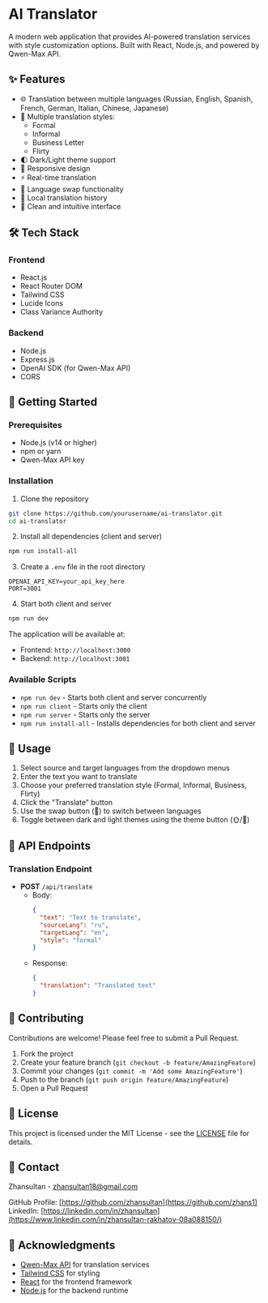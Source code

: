 # AI Translator

A modern web application that provides AI-powered translation services with style customization options. Built with React, Node.js, and powered by Qwen-Max API.

## ✨ Features

- 🌐 Translation between multiple languages (Russian, English, Spanish, French, German, Italian, Chinese, Japanese)
- 🎨 Multiple translation styles:
  - Formal
  - Informal
  - Business Letter
  - Flirty
- 🌓 Dark/Light theme support
- 📱 Responsive design
- ⚡ Real-time translation
- 🔄 Language swap functionality
- 💾 Local translation history
- 🎯 Clean and intuitive interface

## 🛠️ Tech Stack

### Frontend
- React.js
- React Router DOM
- Tailwind CSS
- Lucide Icons
- Class Variance Authority

### Backend
- Node.js
- Express.js
- OpenAI SDK (for Qwen-Max API)
- CORS

## 🚀 Getting Started

### Prerequisites
- Node.js (v14 or higher)
- npm or yarn
- Qwen-Max API key

### Installation

1. Clone the repository
```bash
git clone https://github.com/yourusername/ai-translator.git
cd ai-translator
```

2. Install all dependencies (client and server)
```bash
npm run install-all
```

3. Create a `.env` file in the root directory
```
OPENAI_API_KEY=your_api_key_here
PORT=3001
```

4. Start both client and server
```bash
npm run dev
```

The application will be available at:
- Frontend: `http://localhost:3000`
- Backend: `http://localhost:3001`

### Available Scripts

- `npm run dev` - Starts both client and server concurrently
- `npm run client` - Starts only the client
- `npm run server` - Starts only the server
- `npm run install-all` - Installs dependencies for both client and server

## 📝 Usage

1. Select source and target languages from the dropdown menus
2. Enter the text you want to translate
3. Choose your preferred translation style (Formal, Informal, Business, Flirty)
4. Click the "Translate" button
5. Use the swap button (🔄) to switch between languages
6. Toggle between dark and light themes using the theme button (🌞/🌙)

## 🎯 API Endpoints

### Translation Endpoint
- **POST** `/api/translate`
  - Body:
    ```json
    {
      "text": "Text to translate",
      "sourceLang": "ru",
      "targetLang": "en",
      "style": "formal"
    }
    ```
  - Response:
    ```json
    {
      "translation": "Translated text"
    }
    ```

## 🤝 Contributing

Contributions are welcome! Please feel free to submit a Pull Request.

1. Fork the project
2. Create your feature branch (`git checkout -b feature/AmazingFeature`)
3. Commit your changes (`git commit -m 'Add some AmazingFeature'`)
4. Push to the branch (`git push origin feature/AmazingFeature`)
5. Open a Pull Request

## 📜 License

This project is licensed under the MIT License - see the [LICENSE](LICENSE) file for details.

## 📧 Contact

Zhansultan - zhansultan18@gmail.com

GitHub Profile: [https://github.com/zhansultan](https://github.com/zhans1)
LinkedIn: [https://linkedin.com/in/zhansultan](https://www.linkedin.com/in/zhansultan-rakhatov-08a088150/)

## 🙏 Acknowledgments

- [Qwen-Max API](https://www.alibabacloud.com/product/machine-learning) for translation services
- [Tailwind CSS](https://tailwindcss.com) for styling
- [React](https://reactjs.org) for the frontend framework
- [Node.js](https://nodejs.org) for the backend runtime